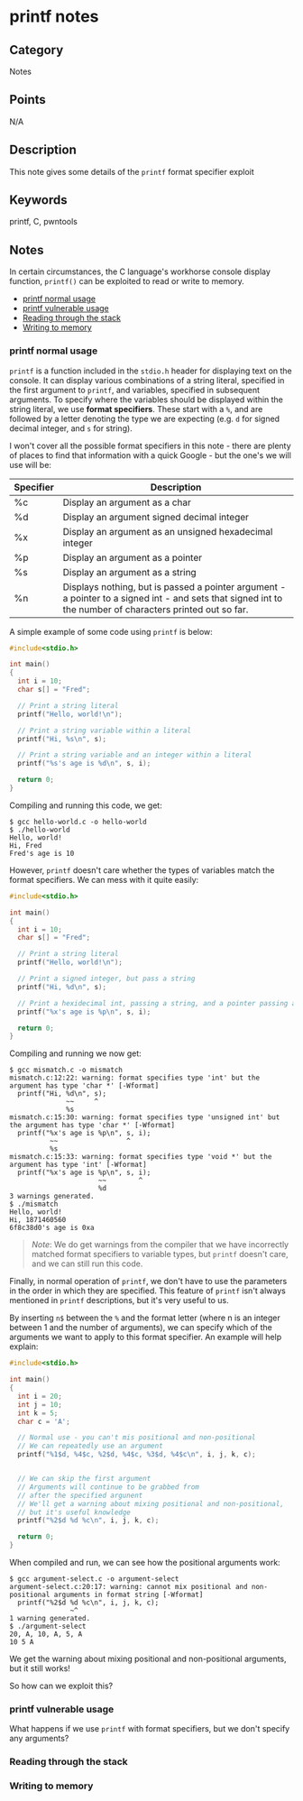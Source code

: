 # printf notes

## Category
Notes

## Points
N/A

## Description
This note gives some details of the `printf` format specifier exploit

## Keywords
printf, C, pwntools 

## Notes
In certain circumstances, the C language's workhorse console display function, `printf()` can be exploited to read or write to memory.

* [printf normal usage](#printf-normal-usage)
* [printf vulnerable usage](#printf-vulnerable-usage)
* [Reading through the stack](#reading-through-the-stack)
* [Writing to memory](#writing-to-memory)

### printf normal usage
`printf` is a function included in the `stdio.h` header for displaying text on the console. It can display various combinations of a string literal, specified in the first argument to `printf`, and variables, specified in subsequent arguments. To specify where the variables should be displayed within the string literal, we use **format specifiers**. These start with a `%`, and are followed by a letter denoting the type we are expecting (e.g. `d` for signed decimal integer, and `s` for string).

I won't cover all the possible format specifiers in this note - there are plenty of places to find that information with a quick Google - but the one's we will use will be:

| Specifier | Description
| ------    | ------
| %c | Display an argument as a char
| %d | Display an argument signed decimal integer
| %x | Display an argument as an unsigned hexadecimal integer
| %p | Display an argument as a pointer
| %s | Display an argument as a string
| %n | Displays nothing, but is passed a pointer argument - a pointer to a signed int - and sets that signed int to the number of characters printed out so far.

A simple example of some code using `printf` is below:
```c
#include<stdio.h>

int main()
{
  int i = 10;
  char s[] = "Fred";

  // Print a string literal
  printf("Hello, world!\n");

  // Print a string variable within a literal
  printf("Hi, %s\n", s);

  // Print a string variable and an integer within a literal
  printf("%s's age is %d\n", s, i);

  return 0;
}
```

Compiling and running this code, we get:
```
$ gcc hello-world.c -o hello-world
$ ./hello-world 
Hello, world!
Hi, Fred
Fred's age is 10
```

However, `printf` doesn't care whether the types of variables match the format specifiers. We can mess with it quite easily:
```c
#include<stdio.h>

int main()
{
  int i = 10;
  char s[] = "Fred";

  // Print a string literal
  printf("Hello, world!\n");

  // Print a signed integer, but pass a string
  printf("Hi, %d\n", s);

  // Print a hexidecimal int, passing a string, and a pointer passing an int
  printf("%x's age is %p\n", s, i);

  return 0;
}
```

Compiling and running we now get:
```
$ gcc mismatch.c -o mismatch
mismatch.c:12:22: warning: format specifies type 'int' but the argument has type 'char *' [-Wformat]
  printf("Hi, %d\n", s);
              ~~     ^
              %s
mismatch.c:15:30: warning: format specifies type 'unsigned int' but the argument has type 'char *' [-Wformat]
  printf("%x's age is %p\n", s, i);
          ~~                 ^
          %s
mismatch.c:15:33: warning: format specifies type 'void *' but the argument has type 'int' [-Wformat]
  printf("%x's age is %p\n", s, i);
                      ~~        ^
                      %d
3 warnings generated.
$ ./mismatch 
Hello, world!
Hi, 1871460560
6f8c38d0's age is 0xa
```
> *Note*: We do get warnings from the compiler that we have incorrectly matched format specifiers to variable types, but `printf` doesn't care, and we can still run this code.

Finally, in normal operation of `printf`, we don't have to use the parameters in the order in which they are specified. This feature of `printf` isn't always mentioned in `printf` descriptions, but it's very useful to us.

By inserting `n$` between the `%` and the format letter (where n is an integer between 1 and the number of arguments), we can specify which of the arguments we want to apply to this format specifier. An example will help explain:
```c
#include<stdio.h>

int main()
{
  int i = 20;
  int j = 10;
  int k = 5;
  char c = 'A';

  // Normal use - you can't mis positional and non-positional
  // We can repeatedly use an argument
  printf("%1$d, %4$c, %2$d, %4$c, %3$d, %4$c\n", i, j, k, c);


  // We can skip the first argument
  // Arguments will continue to be grabbed from
  // after the specified argunent
  // We'll get a warning about mixing positional and non-positional,
  // but it's useful knowledge
  printf("%2$d %d %c\n", i, j, k, c);

  return 0;
}
```

When compiled and run, we can see how the positional arguments work:
```
$ gcc argument-select.c -o argument-select
argument-select.c:20:17: warning: cannot mix positional and non-positional arguments in format string [-Wformat]
  printf("%2$d %d %c\n", i, j, k, c);
               ~^
1 warning generated.
$ ./argument-select 
20, A, 10, A, 5, A
10 5 A
```

We get the warning about mixing positional and non-positional arguments, but it still works!

So how can we exploit this?

### printf vulnerable usage
What happens if we use `printf` with format specifiers, but we don't specify any arguments?

### Reading through the stack

### Writing to memory


